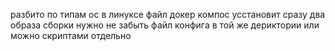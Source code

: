 разбито по типам ос
в линуксе файл докер компос усстановит сразу два образа сборки нужно не забыть файл конфига в той же дериктории
или можно скриптами отдельно
